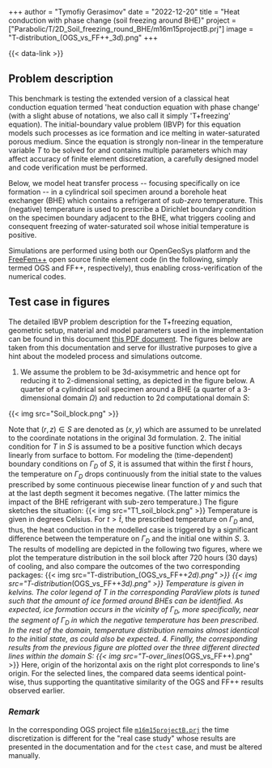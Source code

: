 +++
author = "Tymofiy Gerasimov"
date = "2022-12-20"
title = "Heat conduction with phase change (soil freezing around BHE)"
project = ["Parabolic/T/2D_Soil_freezing_round_BHE/m16m15projectB.prj"]
image = "T-distribution_(OGS_vs_FF++_3d).png"
+++

{{< data-link >}}

## Problem description

This benchmark is testing the extended version of a classical heat conduction equation termed 'heat conduction equation with phase change' (with a slight abuse of notations, we also call it simply 'T+freezing' equation). The initial-boundary value problem (IBVP) for this equation models such processes as ice formation and ice melting in water-saturated porous medium. Since the equation is strongly non-linear in the temperature variable $T$ to be solved for and contains multiple parameters which may affect accuracy of finite element discretization, a carefully designed model and code verification must be performed.

Below, we model heat transfer process -- focusing specifically on ice formation -- in a cylindrical soil specimen around a borehole heat exchanger (BHE) which contains a refrigerant of *sub-zero* temperature. This (negative) temperature is used to prescribe a Dirichlet boundary condition on the specimen boundary adjacent to the BHE, what triggers cooling and consequent freezing of water-saturated soil whose initial temperature is positive.

Simulations are performed using both our OpenGeoSys platform and the [FreeFem++](https://freefem.org) open source finite element code (in the following, simply termed OGS and FF++, respectively), thus enabling cross-verification of the numerical codes.

## Test case in figures

The detailed IBVP problem description for the T+freezing equation, geometric setup, material and model parameters used in the implementation can be found in this document [this PDF document](Heat_conduction_phase_change_(soil_freezing_around_BHE).pdf). The figures below are taken from this documentation and serve for illustrative purposes to give a hint about the modeled process and simulations outcome.

1. We assume the problem to be 3d-axisymmetric and hence opt for reducing it to 2-dimensional setting, as depicted in the figure below. A quarter of a cylindrical soil specimen around a BHE (a quarter of a 3-dimensional domain $\Omega$) and reduction to 2d computational domain $S$:

{{< img src="Soil_block.png" >}}

Note that $(r,z)\in S$ are denoted as $(x,y)$ which are assumed to be unrelated to the coordinate notations in the original 3d formulation.
2. The initial condition for $T$ in $S$ is assumed to be a positive function which decays linearly from surface to bottom. For modeling the (time-dependent) boundary conditions on $\Gamma_D$ of $S$, it is assumed that within the first $\widehat{t}$ hours, the temperature on $\Gamma_D$ drops continuously from the initial state to the values prescribed by some continuous piecewise linear function of $y$ and such that at the last depth segment it becomes negative. (The latter mimics the impact of the BHE refrigerant with sub-zero temperature.) The figure sketches the situation:
{{< img src="T1_soil_block.png" >}}
Temperature is given in degrees Celsius. For $t>\widehat{t}$, the prescribed temperature on $\Gamma_D$ and, thus, the heat conduction in the modelled case is triggered by a significant difference between the temperature on $\Gamma_D$ and the initial one within $S$.
3. The results of modelling are depicted in the following two figures, where we plot the temperature distribution in the soil block after 720 hours (30 days) of cooling, and also compare the outcomes of the two corresponding packages:
{{< img src="T-distribution_(OGS_vs_FF++*2d).png" >}}
{{< img src="T-distribution*(OGS_vs_FF++*3d).png" >}}
Temperature is given in kelvins. The color legend of $T$ in the corresponding ParaView plots is tuned such that the amount of ice formed around BHEs can be identified. As expected, ice formation occurs in the vicinity of $\Gamma_D$, more specifically, near the segment of $\Gamma_D$ in which the negative temperature has been prescribed. In the rest of the domain, temperature distribution remains almost identical to the initial state, as could also be expected.
4. Finally, the corresponding results from the previous figure are plotted over the three different directed lines within the domain $S$:
{{< img src="T-over_lines*(OGS_vs_FF++).png" >}}
Here, origin of the horizontal axis on the right plot corresponds to line's origin. For the selected lines, the compared data seems identical point-wise, thus supporting the quantitative similarity of the OGS and FF++ results observed earlier.

### *Remark*

In the corresponding OGS project file [`m16m15projectB.prj`](https://gitlab.opengeosys.org/ogs/ogs/-/blob/master/Tests/Data/Parabolic/T/2D_Soil_freezing_round_BHE/m16m15projectB.prj) the time discretization is different for the "real case study" whose results are presented in the documentation and for the `ctest` case, and must be altered manually.
